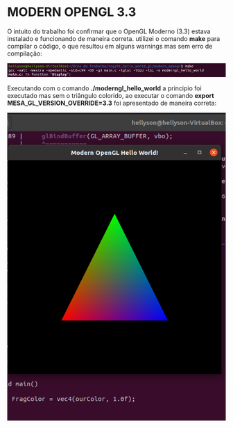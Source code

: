 ﻿# MODERN OPENGL 3.3
O intuito do trabalho foi confirmar que o OpenGL Moderno (3.3) estava instalado e funcionando de maneira correta. utilizei o comando **make** para compilar o código, o que resultou em alguns warnings mas sem erro de compilação:

![Make](https://github.com/Hellyson206/icg/blob/main/modern%20opengl/images/make.png)

Executando com o comando **./moderngl_hello_world** a principio foi executado mas sem o triângulo colorido, ao executar o comando **export MESA_GL_VERSION_OVERRIDE=3.3** foi apresentado de maneira correta:

![Triangle](https://github.com/Hellyson206/icg/blob/main/modern%20opengl/images/triangulo.png)

